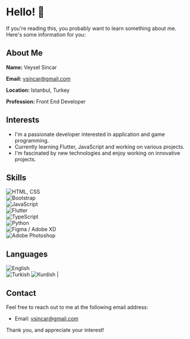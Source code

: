 # Hello! 👋

If you're reading this, you probably want to learn something about me. Here's some information for you:

## About Me
**Name:** Veysel Sincar

**Email:** vsincar@gmail.com

**Location:** Istanbul, Turkey

**Profession:** Front End Developer

## Interests
- I'm a passionate developer interested in application and game programming.
- Currently learning Flutter, JavaScript and working on various projects.
- I'm fascinated by new technologies and enjoy working on innovative projects.

## Skills

![HTML, CSS](https://img.shields.io/badge/HTML,%20CSS-90%25-brightgreen)                           
![Bootstrap](https://img.shields.io/badge/Bootstrap-80%25-yellow)                                  
![JavaScript](https://img.shields.io/badge/JavaScript-65%25-orange)                               
![Flutter](https://img.shields.io/badge/Flutter-50%25-red)                                         
![TypeScript](https://img.shields.io/badge/TypeScript-40%25-red)                                   
![Python](https://img.shields.io/badge/Python-40%25-red)                                           
![Figma / Adobe XD](https://img.shields.io/badge/Figma%20/%20Adobe%20XD-80%25-yellow)              
![Adobe Photoshop](https://img.shields.io/badge/Adobe%20Photoshop-75%25-yellowgreen)              


## Languages                      
![English](https://img.shields.io/badge/English-B1-yellow)  
![Turkish](https://img.shields.io/badge/Turkish-C1-brightgreen) 
![Kurdish](https://img.shields.io/badge/Kurdish-B1-yellow)                                        |

## Contact
Feel free to reach out to me at the following email address:
- Email: vsincar@gmail.com

Thank you, and appreciate your interest!

